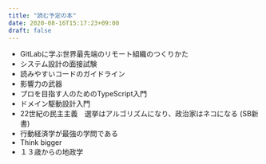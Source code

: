```yaml
---
title: "読む予定の本"
date: 2020-08-16T15:17:23+09:00
draft: false
---
```

<!--more-->
- GitLabに学ぶ世界最先端のリモート組織のつくりかた
- システム設計の面接試験
- 読みやすいコードのガイドライン
- 影響力の武器
- プロを目指す人のためのTypeScript入門
- ドメイン駆動設計入門
- 22世紀の民主主義　選挙はアルゴリズムになり、政治家はネコになる (SB新書) 
- 行動経済学が最強の学問である
- Think bigger
- １３歳からの地政学
